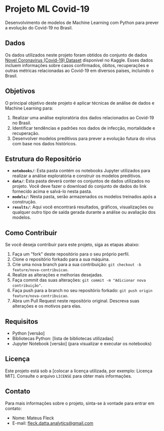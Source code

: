 # Projeto ML Covid-19

Desenvolvimento de modelos de Machine Learning com Python para prever a evolução do Covid-19 no Brasil.

## Dados

Os dados utilizados neste projeto foram obtidos do conjunto de dados [Novel Coronavirus (Covid-19) Dataset](https://www.kaggle.com/sudalairajkumar/novel-corona-virus-2019-dataset#) disponível no Kaggle. Esses dados incluem informações sobre casos confirmados, óbitos, recuperações e outras métricas relacionadas ao Covid-19 em diversos países, incluindo o Brasil.

## Objetivos

O principal objetivo deste projeto é aplicar técnicas de análise de dados e Machine Learning para:

1. Realizar uma análise exploratória dos dados relacionados ao Covid-19 no Brasil.
2. Identificar tendências e padrões nos dados de infecção, mortalidade e recuperação.
3. Desenvolver modelos preditivos para prever a evolução futura do vírus com base nos dados históricos.

## Estrutura do Repositório

- **`notebooks/`**: Esta pasta contém os notebooks Jupyter utilizados para realizar a análise exploratória e construir os modelos preditivos.
- **`data/`**: Esta pasta deverá conter os conjuntos de dados utilizados no projeto. Você deve fazer o download do conjunto de dados do link fornecido acima e salvá-lo nesta pasta.
- **`models/`**: Nesta pasta, serão armazenados os modelos treinados após a construção.
- **`results/`**: Aqui você encontrará resultados, gráficos, visualizações ou qualquer outro tipo de saída gerada durante a análise ou avaliação dos modelos.

## Como Contribuir

Se você deseja contribuir para este projeto, siga as etapas abaixo:

1. Faça um "fork" deste repositório para o seu próprio perfil.
2. Clone o repositório forkado para a sua máquina.
3. Crie uma nova branch para a sua contribuição: `git checkout -b feature/nova-contribuicao`.
4. Realize as alterações e melhorias desejadas.
5. Faça commit das suas alterações: `git commit -m "Adicionar nova contribuição"`.
6. Faça push para a branch no seu repositório forkado: `git push origin feature/nova-contribuicao`.
7. Abra um Pull Request neste repositório original. Descreva suas alterações e os motivos para elas.

## Requisitos

- Python [versão]
- Bibliotecas Python: [lista de bibliotecas utilizadas]
- Jupyter Notebook [versão] (para visualizar e executar os notebooks)

## Licença

Este projeto está sob a [colocar a licença utilizada, por exemplo: Licença MIT]. Consulte o arquivo `LICENSE` para obter mais informações.

## Contato

Para mais informações sobre o projeto, sinta-se à vontade para entrar em contato:

- Nome: Mateus Fleck
- E-mail: fleck.datta.analytics@gmail.com

